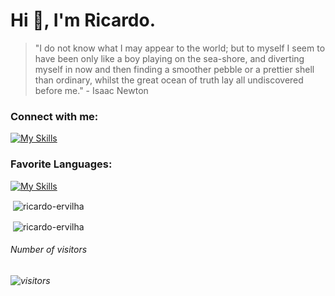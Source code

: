 <h1>Hi 👋, I'm Ricardo.</h1>

<blockquote>
  "I do not know what I may appear to the world; but to myself I seem to have been only like a boy playing on the sea-shore, and diverting myself in now and then finding a   smoother pebble or a prettier shell than ordinary, whilst the great ocean of truth lay all undiscovered before me." - Isaac Newton
</blockquote>

<h3 align="left">Connect with me:</h3>
<p align="left">
<a href="https://instagram.com/ricardoes_" target="blank">
  
  [![My Skills](https://skillicons.dev/icons?i=instagram)](https://instagram.com/ricardoes_)
</a>
</p>

<h3 align="left">Favorite Languages:</h3>
<p>
  
[![My Skills](https://skillicons.dev/icons?i=cpp,py,rust,php)](https://skillicons.dev)

</p>

<p>&nbsp;<img align="center" src="https://github-readme-stats.vercel.app/api?username=ricardo-ervilha&show_icons=true&locale=en&theme=radical" alt="ricardo-ervilha" /></p>
<p>&nbsp;<img align="center" src="https://github-readme-stats.vercel.app/api/top-langs/?username=ricardo-ervilha&show_icons=true&locale=en&theme=radical" alt="ricardo-ervilha" /></p>
<h6>Number of visitors<h6>
 
![visitors](https://visitor-badge.laobi.icu/badge?page_id=ricardo-ervilha)

